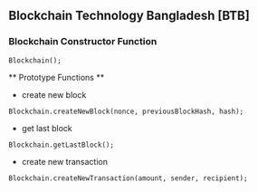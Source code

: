 ## Blockchain Technology Bangladesh [BTB]

### Blockchain Constructor Function

```
Blockchain();
```
** Prototype Functions **
- create new block
```
Blockchain.createNewBlock(nonce, previousBlockHash, hash);
```
- get last block
```
Blockchain.getLastBlock();
```
- create new transaction
```
Blockchain.createNewTransaction(amount, sender, recipient);
```
